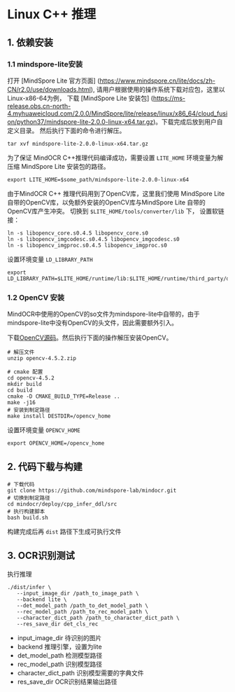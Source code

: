 # Linux C++ 推理

## 1. 依赖安装

### 1.1 mindspore-lite安装
打开 [MindSpore Lite 官方页面] (https://www.mindspore.cn/lite/docs/zh-CN/r2.0/use/downloads.html), 请用户根据使用的操作系统下载对应包，这里以Linux-x86-64为例，
下载 [MindSpore Lite 安装包] (https://ms-release.obs.cn-north-4.myhuaweicloud.com/2.0.0/MindSpore/lite/release/linux/x86_64/cloud_fusion/python37/mindspore-lite-2.0.0-linux-x64.tar.gz)。下载完成后放到用户自定义目录。
然后执行下面的命令进行解压。

```shell
tar xvf mindspore-lite-2.0.0-linux-x64.tar.gz
```
为了保证 MindOCR C++推理代码编译成功，需要设置 ```LITE_HOME``` 环境变量为解压缩 MindSpore Lite 安装包的路径。

```shell
export LITE_HOME=$some_path/mindspore-lite-2.0.0-linux-x64
```

由于MindOCR C++ 推理代码用到了OpenCV库，这里我们使用 MindSpore Lite 自带的OpenCV库，以免额外安装的OpenCV库与MindSpore Lite 自带的OpenCV库产生冲突。
切换到 ```$LITE_HOME/tools/converter/lib``` 下，
设置软链接：
```shell
ln -s libopencv_core.s0.4.5 libopencv_core.s0
ln -s libopencv_imgcodesc.s0.4.5 libopencv_imgcodesc.s0
ln -s libopencv_imgproc.s0.4.5 libopencv_imgproc.s0
```

设置环境变量 ```LD_LIBRARY_PATH```

```shell
export LD_LIBRARY_PATH=$LITE_HOME/runtime/lib:$LITE_HOME/runtime/third_party/dnnl:$LITE_HOME/tools/converter/lib:$LD_LIBRARY_PATH
```

### 1.2 OpenCV 安装

MindOCR中使用的OpenCV的so文件为mindspore-lite中自带的，由于mindspore-lite中没有OpenCV的头文件，因此需要额外引入。

下载[OpenCV源码](https://codeload.github.com/opencv/opencv/zip/refs/tags/4.5.2)。然后执行下面的操作解压安装OpenCV。

```shell
# 解压文件
unzip opencv-4.5.2.zip

# cmake 配置
cd opencv-4.5.2
mkdir build
cd build 
cmake -D CMAKE_BUILD_TYPE=Release ..
make -j16
# 安装到制定路径
make install DESTDIR=/opencv_home
```

设置环境变量 ```OPENCV_HOME```

```shell
export OPENCV_HOME=/opencv_home
```

## 2. 代码下载与构建

```shell
# 下载代码
git clone https://github.com/mindspore-lab/mindocr.git
# 切换到制定路径
cd mindocr/deploy/cpp_infer_ddl/src
# 执行构建脚本
bash build.sh
```

构建完成后再 ```dist``` 路径下生成可执行文件

## 3. OCR识别测试
执行推理
```shell
./dist/infer \
   --input_image_dir /path_to_image_path \
   --backend lite \
   --det_model_path /path_to_det_model_path \
   --rec_model_path /path_to_rec_model_path \
   --character_dict_path /path_to_character_dict_path \
   --res_save_dir det_cls_rec
```

* input_image_dir 待识别的图片
* backend 推理引擎，设置为lite
* det_model_path 检测模型路径
* rec_model_path 识别模型路径
* character_dict_path 识别模型需要的字典文件
* res_save_dir OCR识别结果输出路径
